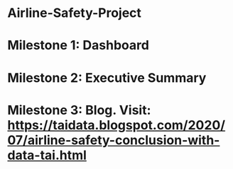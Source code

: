 # Airline-Safety-Project

# Milestone 1: Dashboard
# Milestone 2: Executive Summary
# Milestone 3: Blog. Visit: https://taidata.blogspot.com/2020/07/airline-safety-conclusion-with-data-tai.html
